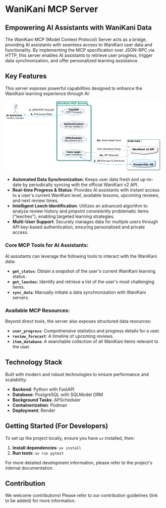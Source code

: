 # WaniKani MCP Server

## Empowering AI Assistants with WaniKani Data

The WaniKani MCP (Model Context Protocol) Server acts as a bridge, providing AI assistants with seamless access to WaniKani user data and functionality. By implementing the MCP specification over JSON-RPC via HTTP, this server enables AI assistants to retrieve user progress, trigger data synchronization, and offer personalized learning assistance.

## Key Features

This server exposes powerful capabilities designed to enhance the WaniKani learning experience through AI:

![Architecture Diagram](images/architecture.png)

*   **Automated Data Synchronization**: Keeps user data fresh and up-to-date by periodically syncing with the official WaniKani v2 API.
*   **Real-time Progress & Status**: Provides AI assistants with instant access to a user's current WaniKani level, available lessons, upcoming reviews, and next review times.
*   **Intelligent Leech Identification**: Utilizes an advanced algorithm to analyze review history and pinpoint consistently problematic items ("leeches"), enabling targeted learning strategies.
*   **Multi-User Support**: Securely manages data for multiple users through API key-based authentication, ensuring personalized and private access.

### Core MCP Tools for AI Assistants:

AI assistants can leverage the following tools to interact with the WaniKani data:

*   **`get_status`**: Obtain a snapshot of the user's current WaniKani learning status.
*   **`get_leeches`**: Identify and retrieve a list of the user's most challenging items.
*   **`sync_data`**: Manually initiate a data synchronization with WaniKani servers.

### Available MCP Resources:

Beyond direct tools, the server also exposes structured data resources:

*   **`user_progress`**: Comprehensive statistics and progress details for a user.
*   **`review_forecast`**: A timeline of upcoming reviews.
*   **`item_database`**: A searchable collection of all WaniKani items relevant to the user.

## Technology Stack

Built with modern and robust technologies to ensure performance and scalability:

*   **Backend**: Python with FastAPI
*   **Database**: PostgreSQL with SQLModel ORM
*   **Background Tasks**: APScheduler
*   **Containerization**: Podman
*   **Deployment**: Render

## Getting Started (For Developers)

To set up the project locally, ensure you have `uv` installed, then:

1.  **Install dependencies**: `uv install`
2.  **Run tests**: `uv run pytest`

For more detailed development information, please refer to the project's internal documentation.

## Contribution

We welcome contributions! Please refer to our contribution guidelines (link to be added) for more information.